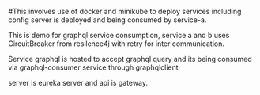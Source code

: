 #This involves use of docker and minikube to deploy services including config server is deployed and being consumed by service-a.

This is demo for graphql service consumption, service a and b uses CircuitBreaker from resilence4j with retry for inter communication.

Service graphql is hosted to accept graphql query and its being consumed via graphql-consumer service through graphqlclient

server is eureka server and api is gateway.
